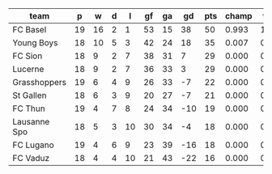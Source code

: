 |     team     | p  | w  | d | l  | gf | ga | gd  | pts | champ | top2  | top3  | top4  |  5-7  | bot4  | bot3  | bot2  |
|--------------|----|----|---|----|----|----|-----|-----|-------|-------|-------|-------|-------|-------|-------|-------|
| FC Basel     | 19 | 16 | 2 |  1 | 53 | 15 |  38 |  50 | 0.993 | 1.000 | 1.000 | 1.000 | 0.000 | 0.000 | 0.000 | 0.000|
| Young Boys   | 18 | 10 | 5 |  3 | 42 | 24 |  18 |  35 | 0.007 | 0.770 | 0.946 | 0.994 | 0.006 | 0.000 | 0.000 | 0.000|
| FC Sion      | 18 |  9 | 2 |  7 | 38 | 31 |   7 |  29 | 0.000 | 0.143 | 0.600 | 0.912 | 0.086 | 0.007 | 0.002 | 0.000|
| Lucerne      | 18 |  9 | 2 |  7 | 36 | 33 |   3 |  29 | 0.000 | 0.086 | 0.412 | 0.838 | 0.155 | 0.019 | 0.007 | 0.002|
| Grasshoppers | 19 |  6 | 4 |  9 | 26 | 33 |  -7 |  22 | 0.000 | 0.000 | 0.009 | 0.058 | 0.599 | 0.549 | 0.343 | 0.169|
| St Gallen    | 18 |  6 | 3 |  9 | 20 | 27 |  -7 |  21 | 0.000 | 0.001 | 0.018 | 0.091 | 0.659 | 0.428 | 0.250 | 0.114|
| FC Thun      | 19 |  4 | 7 |  8 | 24 | 34 | -10 |  19 | 0.000 | 0.000 | 0.003 | 0.026 | 0.463 | 0.703 | 0.511 | 0.301|
| Lausanne Spo | 18 |  5 | 3 | 10 | 30 | 34 |  -4 |  18 | 0.000 | 0.001 | 0.011 | 0.065 | 0.592 | 0.536 | 0.343 | 0.186|
| FC Lugano    | 19 |  4 | 6 |  9 | 23 | 39 | -16 |  18 | 0.000 | 0.000 | 0.001 | 0.013 | 0.326 | 0.809 | 0.661 | 0.462|
| FC Vaduz     | 18 |  4 | 4 | 10 | 21 | 43 | -22 |  16 | 0.000 | 0.000 | 0.000 | 0.002 | 0.115 | 0.949 | 0.884 | 0.766|
